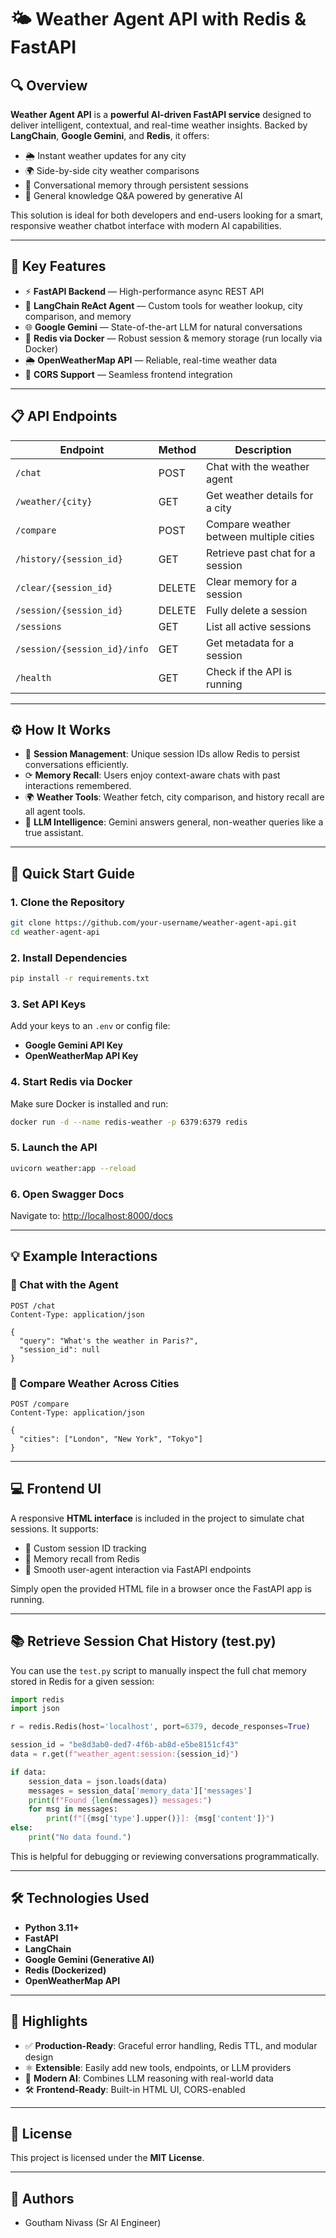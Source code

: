 # 🌤️ Weather Agent API with Redis & FastAPI

## 🔍 Overview

**Weather Agent API** is a **powerful AI-driven FastAPI service** designed to deliver intelligent, contextual, and real-time weather insights. Backed by **LangChain**, **Google Gemini**, and **Redis**, it offers:

* 🌦️ Instant weather updates for any city
* 🌍 Side-by-side city weather comparisons
* 💬 Conversational memory through persistent sessions
* 🧠 General knowledge Q\&A powered by generative AI

This solution is ideal for both developers and end-users looking for a smart, responsive weather chatbot interface with modern AI capabilities.

---

## 🚀 Key Features

* ⚡ **FastAPI Backend** — High-performance async REST API
* 🧠 **LangChain ReAct Agent** — Custom tools for weather lookup, city comparison, and memory
* 🌐 **Google Gemini** — State-of-the-art LLM for natural conversations
* 🧱 **Redis via Docker** — Robust session & memory storage (run locally via Docker)
* 🌦️ **OpenWeatherMap API** — Reliable, real-time weather data
* 🔐 **CORS Support** — Seamless frontend integration

---

## 📋 API Endpoints

| Endpoint                     | Method | Description                             |
| ---------------------------- | ------ | --------------------------------------- |
| `/chat`                      | POST   | Chat with the weather agent             |
| `/weather/{city}`            | GET    | Get weather details for a city          |
| `/compare`                   | POST   | Compare weather between multiple cities |
| `/history/{session_id}`      | GET    | Retrieve past chat for a session        |
| `/clear/{session_id}`        | DELETE | Clear memory for a session              |
| `/session/{session_id}`      | DELETE | Fully delete a session                  |
| `/sessions`                  | GET    | List all active sessions                |
| `/session/{session_id}/info` | GET    | Get metadata for a session              |
| `/health`                    | GET    | Check if the API is running             |

---

## ⚙️ How It Works

* 🧠 **Session Management**: Unique session IDs allow Redis to persist conversations efficiently.
* ⟳ **Memory Recall**: Users enjoy context-aware chats with past interactions remembered.
* 🌍 **Weather Tools**: Weather fetch, city comparison, and history recall are all agent tools.
* 🤖 **LLM Intelligence**: Gemini answers general, non-weather queries like a true assistant.

---

## 🚀 Quick Start Guide

### 1. Clone the Repository

```bash
git clone https://github.com/your-username/weather-agent-api.git
cd weather-agent-api
```

### 2. Install Dependencies

```bash
pip install -r requirements.txt
```

### 3. Set API Keys

Add your keys to an `.env` or config file:

* **Google Gemini API Key**
* **OpenWeatherMap API Key**

### 4. Start Redis via Docker

Make sure Docker is installed and run:

```bash
docker run -d --name redis-weather -p 6379:6379 redis
```

### 5. Launch the API

```bash
uvicorn weather:app --reload
```

### 6. Open Swagger Docs

Navigate to: [http://localhost:8000/docs](http://localhost:8000/docs)

---

## 💡 Example Interactions

### 🔹 Chat with the Agent

```http
POST /chat
Content-Type: application/json

{
  "query": "What's the weather in Paris?",
  "session_id": null
}
```

### 🔹 Compare Weather Across Cities

```http
POST /compare
Content-Type: application/json

{
  "cities": ["London", "New York", "Tokyo"]
}
```

---

## 💻 Frontend UI

A responsive **HTML interface** is included in the project to simulate chat sessions. It supports:

* 🔑 Custom session ID tracking
* 🧠 Memory recall from Redis
* 💬 Smooth user-agent interaction via FastAPI endpoints

Simply open the provided HTML file in a browser once the FastAPI app is running.

---

## 📚 Retrieve Session Chat History (test.py)

You can use the `test.py` script to manually inspect the full chat memory stored in Redis for a given session:

```python
import redis
import json

r = redis.Redis(host='localhost', port=6379, decode_responses=True)

session_id = "be8d3ab0-ded7-4f6b-ab8d-e5be8151cf43"
data = r.get(f"weather_agent:session:{session_id}")

if data:
    session_data = json.loads(data)
    messages = session_data['memory_data']['messages']
    print(f"Found {len(messages)} messages:")
    for msg in messages:
        print(f"[{msg['type'].upper()}]: {msg['content']}")
else:
    print("No data found.")
```

This is helpful for debugging or reviewing conversations programmatically.

---

## 🛠️ Technologies Used

* **Python 3.11+**
* **FastAPI**
* **LangChain**
* **Google Gemini (Generative AI)**
* **Redis (Dockerized)**
* **OpenWeatherMap API**

---

## 🌟 Highlights

* ✅ **Production-Ready**: Graceful error handling, Redis TTL, and modular design
* ⚛️ **Extensible**: Easily add new tools, endpoints, or LLM providers
* 🔮 **Modern AI**: Combines LLM reasoning with real-world data
* 🛠️ **Frontend-Ready**: Built-in HTML UI, CORS-enabled

---

## 📅 License

This project is licensed under the **MIT License**.

---

## 👤 Authors

* Goutham Nivass (Sr AI Engineer)

